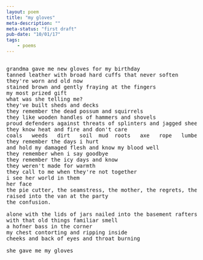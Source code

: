 ```yaml
---
layout: poem
title: "my gloves"
meta-description: ""
meta-status: "first draft"
pub-date: "10/01/17"
tags: 
    - poems
---
```

<pre class="stanza">

grandma gave me new gloves for my birthday
tanned leather with broad hard cuffs that never soften
they're worn and old now
stained brown and gently fraying at the fingers
my most prized gift
what was she telling me?
they've built sheds and decks
they remember the dead possum and squirrels
they like wooden handles of hammers and shovels
proud defenders against threats of splinters and jagged sheet metal
they know heat and fire and don't care
coals   weeds   dirt   soil  mud  roots   axe   rope   lumber   wire   cable stone   logs   docks   fish
they remember the days i hurt
and hold my damaged flesh and know my blood well
they remember when i say goodbye
they remember the icy days and know
they weren't made for warmth
they call to me when they're not together
i see her world in them
her face
the pie cutter, the seamstress, the mother, the regrets, the laughs, the blindness, the wheelchair
raised into the van at the party
the confusion.

alone with the lids of jars nailed into the basement rafters
with that old things familiar smell
a hofner bass in the corner 
my chest contorting and ripping inside 
cheeks and back of eyes and throat burning

she gave me my gloves

</pre>







